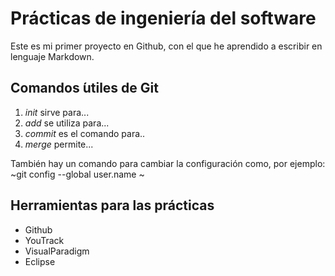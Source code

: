 # Prácticas de ingeniería del software
Este es mi primer proyecto en Github, con el que he aprendido a escribir en lenguaje Markdown.

## Comandos  ́utiles de Git
1. *init* sirve para...
2. *add* se utiliza para...
3. *commit* es el comando para..
4. *merge* permite...

También hay un comando para cambiar la configuración como, por ejemplo:
~git config --global user.name <name>~

## Herramientas para las prácticas
* Github
* YouTrack
* VisualParadigm
* Eclipse
